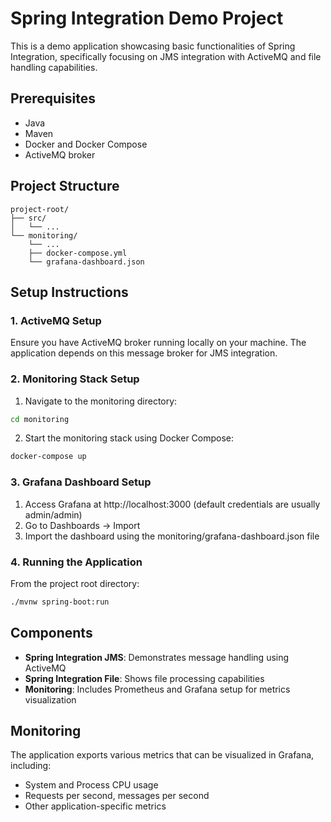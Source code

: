 # Spring Integration Demo Project

This is a demo application showcasing basic functionalities of Spring Integration, specifically focusing on JMS integration with ActiveMQ and file handling capabilities.

## Prerequisites

- Java
- Maven
- Docker and Docker Compose
- ActiveMQ broker

## Project Structure

```
project-root/
├── src/
│   └── ...
└── monitoring/
    └── ...
    ├── docker-compose.yml
    └── grafana-dashboard.json
```

## Setup Instructions

### 1. ActiveMQ Setup
Ensure you have ActiveMQ broker running locally on your machine. The application depends on this message broker for JMS integration.

### 2. Monitoring Stack Setup

1. Navigate to the monitoring directory:
```bash
cd monitoring 
```
2. Start the monitoring stack using Docker Compose:
```bash
docker-compose up
```

### 3. Grafana Dashboard Setup

1. Access Grafana at http://localhost:3000 (default credentials are usually admin/admin)
2. Go to Dashboards → Import
3. Import the dashboard using the monitoring/grafana-dashboard.json file

### 4. Running the Application
From the project root directory:
```bash
./mvnw spring-boot:run
```

## Components

- **Spring Integration JMS**: Demonstrates message handling using ActiveMQ
- **Spring Integration File**: Shows file processing capabilities
- **Monitoring**: Includes Prometheus and Grafana setup for metrics visualization

## Monitoring

The application exports various metrics that can be visualized in Grafana, including:
- System and Process CPU usage
- Requests per second, messages per second
- Other application-specific metrics
